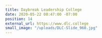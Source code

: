 ```yaml
---
title: Daybreak Leadership College
date: 2020-05-22 08:47:00 -07:00
position: 14
external_url: https://www.dlc.college
small_image: "/uploads/DLC-Slide_960.jpg"
---
```


